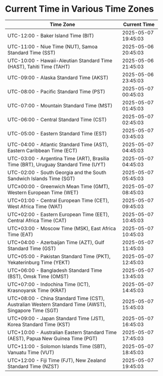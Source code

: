 # Current Time in Various Time Zones

| Time Zone | Current Time |
|-----------|--------------|
| UTC-12:00 - Baker Island Time (BIT) | 2025-05-07 19:45:03 |
| UTC-11:00 - Niue Time (NUT), Samoa Standard Time (SST) | 2025-05-06 20:45:03 |
| UTC-10:00 - Hawaii-Aleutian Standard Time (HAST), Tahiti Time (TAHT) | 2025-05-06 21:45:03 |
| UTC-09:00 - Alaska Standard Time (AKST) | 2025-05-06 23:45:03 |
| UTC-08:00 - Pacific Standard Time (PST) | 2025-05-07 00:45:03 |
| UTC-07:00 - Mountain Standard Time (MST) | 2025-05-07 01:45:03 |
| UTC-06:00 - Central Standard Time (CST) | 2025-05-07 02:45:03 |
| UTC-05:00 - Eastern Standard Time (EST) | 2025-05-07 03:45:03 |
| UTC-04:00 - Atlantic Standard Time (AST), Eastern Caribbean Time (ECT) | 2025-05-07 04:45:03 |
| UTC-03:00 - Argentina Time (ART), Brasília Time (BRT), Uruguay Standard Time (UYT) | 2025-05-07 04:45:03 |
| UTC-02:00 - South Georgia and the South Sandwich Islands Time (SGT) | 2025-05-07 05:45:03 |
| UTC±00:00 - Greenwich Mean Time (GMT), Western European Time (WET) | 2025-05-07 08:45:03 |
| UTC+01:00 - Central European Time (CET), West Africa Time (WAT) | 2025-05-07 09:45:03 |
| UTC+02:00 - Eastern European Time (EET), Central Africa Time (CAT) | 2025-05-07 10:45:03 |
| UTC+03:00 - Moscow Time (MSK), East Africa Time (EAT) | 2025-05-07 10:45:03 |
| UTC+04:00 - Azerbaijan Time (AZT), Gulf Standard Time (GST) | 2025-05-07 11:45:03 |
| UTC+05:00 - Pakistan Standard Time (PKT), Yekaterinburg Time (YEKT) | 2025-05-07 12:45:03 |
| UTC+06:00 - Bangladesh Standard Time (BST), Omsk Time (OMST) | 2025-05-07 13:45:03 |
| UTC+07:00 - Indochina Time (ICT), Krasnoyarsk Time (KRAT) | 2025-05-07 14:45:03 |
| UTC+08:00 - China Standard Time (CST), Australian Western Standard Time (AWST), Singapore Time (SGT) | 2025-05-07 15:45:03 |
| UTC+09:00 - Japan Standard Time (JST), Korea Standard Time (KST) | 2025-05-07 16:45:03 |
| UTC+10:00 - Australian Eastern Standard Time (AEST), Papua New Guinea Time (PGT) | 2025-05-07 17:45:03 |
| UTC+11:00 - Solomon Islands Time (SBT), Vanuatu Time (VUT) | 2025-05-07 18:45:03 |
| UTC+12:00 - Fiji Time (FJT), New Zealand Standard Time (NZST) | 2025-05-07 19:45:03 |
